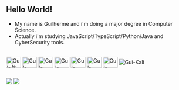 ## Hello World!
- My name is Guilherme and i'm doing a major degree in Computer Science.
- Actually i'm studying JavaScript/TypeScript/Python/Java and CyberSecurity tools.

 
 <div style="display: inline_block"><br>
 <img align="center" alt="Gui-Js" height="30" width="40" src="https://cdn.jsdelivr.net/gh/devicons/devicon/icons/javascript/javascript-original.svg"/>
 <img align="center" alt="Gui-Type" height="30" width="40" src="https://cdn.jsdelivr.net/gh/devicons/devicon/icons/typescript/typescript-plain.svg"/>
 <img align="center" alt="Gui-React" height="30" width="40" src="https://cdn.jsdelivr.net/gh/devicons/devicon/icons/react/react-original.svg"/>
 <img align="center" alt="Gui-HTML" height="30" width="40" src="https://cdn.jsdelivr.net/gh/devicons/devicon/icons/html5/html5-original.svg"/>
 <img align="center" alt="Gui-CSS" height="30" width="40" src="https://cdn.jsdelivr.net/gh/devicons/devicon/icons/css3/css3-original.svg"/>
 <img align="center" alt="Gui-Python" height="30" width="40" src="https://cdn.jsdelivr.net/gh/devicons/devicon/icons/python/python-original.svg"/>
 <img align="center" alt="Gui-Java" height="30" width="40" src="https://cdn.jsdelivr.net/gh/devicons/devicon/icons/java/java-original.svg"/>
 <img align="center" alt="Gui-Kali" src="https://img.shields.io/badge/Kali_Linux-557C94?style=for-the-badge&logo=kali-linux&logoColor=white"/>
 </div>
  
  
  ##
  
  
 <div>
 <a href="https://www.linkedin.com/in/guilhermejuliao/" target="_blank"><img src="https://img.shields.io/badge/LinkedIn-0077B5?style=for-the-badge&logo=linkedin&logoColor=white" target="_blank"></a>
 <a href="mailto:guilhermejuliao9@gmail.com" target="_blank"><img src="https://img.shields.io/badge/Gmail-D14836?style=for-the-badge&logo=gmail&logoColor=white"  target="_blank"></a>
   
  </div>
          
       
